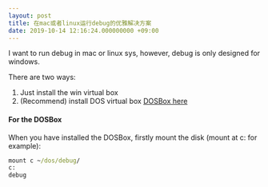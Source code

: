 ```yaml
---
layout: post
title: 在mac或者linux运行debug的优雅解决方案
date: 2019-10-14 12:16:24.000000000 +09:00
---
```


I want to run debug in mac or linux sys, however, debug is only designed for windows.

There are two ways:

1. Just install the win virtual box
2. (Recommend) install DOS virtual box [DOSBox here](https://www.dosbox.com/download.php?main=1)

#### For the DOSBox 

When you have installed the DOSBox, firstly mount the disk (mount at c: for example):

```cmd
mount c ~/dos/debug/
c:
debug
```

